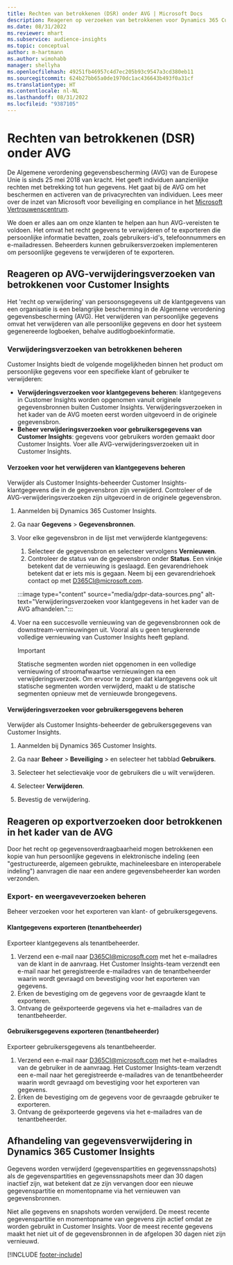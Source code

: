 ```yaml
---
title: Rechten van betrokkenen (DSR) onder AVG | Microsoft Docs
description: Reageren op verzoeken van betrokkenen voor Dynamics 365 Customer Insights.
ms.date: 08/31/2022
ms.reviewer: mhart
ms.subservice: audience-insights
ms.topic: conceptual
author: m-hartmann
ms.author: wimohabb
manager: shellyha
ms.openlocfilehash: 49251fb46957c4d7ec205b93c9547a3cd380eb11
ms.sourcegitcommit: 624b27bb65a0de1970dc1ac436643b493f0a31cf
ms.translationtype: HT
ms.contentlocale: nl-NL
ms.lasthandoff: 08/31/2022
ms.locfileid: "9387105"
---
```

# <a name="data-subject-rights-dsr-requests-under-gdpr"></a>Rechten van betrokkenen (DSR) onder AVG

De Algemene verordening gegevensbescherming (AVG) van de Europese Unie is sinds 25 mei 2018 van kracht. Het geeft individuen aanzienlijke rechten met betrekking tot hun gegevens. Het gaat bij de AVG om het beschermen en activeren van de privacyrechten van individuen. Lees meer over de inzet van Microsoft voor beveiliging en compliance in het [Microsoft Vertrouwenscentrum](https://www.microsoft.com/trust-center).

We doen er alles aan om onze klanten te helpen aan hun AVG-vereisten te voldoen. Het omvat het recht gegevens te verwijderen of te exporteren die persoonlijke informatie bevatten, zoals gebruikers-id's, telefoonnummers en e-mailadressen. Beheerders kunnen gebruikersverzoeken implementeren om persoonlijke gegevens te verwijderen of te exporteren.

## <a name="responding-to-gdpr-data-subject-delete-requests-for-customer-insights"></a>Reageren op AVG-verwijderingsverzoeken van betrokkenen voor Customer Insights

Het 'recht op verwijdering' van persoonsgegevens uit de klantgegevens van een organisatie is een belangrijke bescherming in de Algemene verordening gegevensbescherming (AVG). Het verwijderen van persoonlijke gegevens omvat het verwijderen van alle persoonlijke gegevens en door het systeem gegenereerde logboeken, behalve auditlogboekinformatie.

### <a name="manage-data-subject-delete-requests"></a>Verwijderingsverzoeken van betrokkenen beheren

Customer Insights biedt de volgende mogelijkheden binnen het product om persoonlijke gegevens voor een specifieke klant of gebruiker te verwijderen:

- **Verwijderingsverzoeken voor klantgegevens beheren**: klantgegevens in Customer Insights worden opgenomen vanuit originele gegevensbronnen buiten Customer Insights. Verwijderingsverzoeken in het kader van de AVG moeten eerst worden uitgevoerd in de originele gegevensbron.
- **Beheer verwijderingsverzoeken voor gebruikersgegevens van Customer Insights**: gegevens voor gebruikers worden gemaakt door Customer Insights. Voer alle AVG-verwijderingsverzoeken uit in Customer Insights.

#### <a name="manage-requests-to-delete-customer-data"></a>Verzoeken voor het verwijderen van klantgegevens beheren

Verwijder als Customer Insights-beheerder Customer Insights-klantgegevens die in de gegevensbron zijn verwijderd. Controleer of de AVG-verwijderingsverzoeken zijn uitgevoerd in de originele gegevensbron.

1. Aanmelden bij Dynamics 365 Customer Insights.

1. Ga naar **Gegevens** > **Gegevensbronnen**.

1. Voor elke gegevensbron in de lijst met verwijderde klantgegevens:
   1. Selecteer de gegevensbron en selecteer vervolgens **Vernieuwen**.
   1. Controleer de status van de gegevensbron onder **Status**. Een vinkje betekent dat de vernieuwing is geslaagd. Een gevarendriehoek betekent dat er iets mis is gegaan. Neem bij een gevarendriehoek contact op met D365CI@microsoft.com.

   :::image type="content" source="media/gdpr-data-sources.png" alt-text="Verwijderingsverzoeken voor klantgegevens in het kader van de AVG afhandelen.":::

1. Voer na een succesvolle vernieuwing van de gegevensbronnen ook de downstream-vernieuwingen uit. Vooral als u geen terugkerende volledige vernieuwing van Customer Insights heeft gepland.

   > [!IMPORTANT]
   > Statische segmenten worden niet opgenomen in een volledige vernieuwing of stroomafwaartse vernieuwingen na een verwijderingsverzoek. Om ervoor te zorgen dat klantgegevens ook uit statische segmenten worden verwijderd, maakt u de statische segmenten opnieuw met de vernieuwde brongegevens.

#### <a name="manage-delete-requests-for-user-data"></a>Verwijderingsverzoeken voor gebruikersgegevens beheren

Verwijder als Customer Insights-beheerder de gebruikersgegevens van Customer Insights.

1. Aanmelden bij Dynamics 365 Customer Insights.

1. Ga naar **Beheer** > **Beveiliging** > en selecteer het tabblad **Gebruikers**.

1. Selecteer het selectievakje voor de gebruikers die u wilt verwijderen.

1. Selecteer **Verwijderen**.

1. Bevestig de verwijdering.

## <a name="responding-to-gdpr-data-subject-export-requests"></a>Reageren op exportverzoeken door betrokkenen in het kader van de AVG

Door het recht op gegevensoverdraagbaarheid mogen betrokkenen een kopie van hun persoonlijke gegevens in elektronische indeling (een "gestructureerde, algemeen gebruikte, machineleesbare en interoperabele indeling") aanvragen die naar een andere gegevensbeheerder kan worden verzonden.

### <a name="manage-export-and-view-requests"></a>Export- en weergaveverzoeken beheren

Beheer verzoeken voor het exporteren van klant- of gebruikersgegevens.

#### <a name="export-customer-data-tenant-admin"></a>Klantgegevens exporteren (tenantbeheerder)

Exporteer klantgegevens als tenantbeheerder.

1. Verzend een e-mail naar D365CI@microsoft.com met het e-mailadres van de klant in de aanvraag. Het Customer Insights-team verzendt een e-mail naar het geregistreerde e-mailadres van de tenantbeheerder waarin wordt gevraagd om bevestiging voor het exporteren van gegevens.
2. Erken de bevestiging om de gegevens voor de gevraagde klant te exporteren.
3. Ontvang de geëxporteerde gegevens via het e-mailadres van de tenantbeheerder.

#### <a name="export-user-data-tenant-admin"></a>Gebruikersgegevens exporteren (tenantbeheerder)

Exporteer gebruikersgegevens als tenantbeheerder.

1. Verzend een e-mail naar D365CI@microsoft.com met het e-mailadres van de gebruiker in de aanvraag. Het Customer Insights-team verzendt een e-mail naar het geregistreerde e-mailadres van de tenantbeheerder waarin wordt gevraagd om bevestiging voor het exporteren van gegevens.
1. Erken de bevestiging om de gegevens voor de gevraagde gebruiker te exporteren.
1. Ontvang de geëxporteerde gegevens via het e-mailadres van de tenantbeheerder.

## <a name="data-deletion-handling-in-dynamics-365-customer-insights"></a>Afhandeling van gegevensverwijdering in Dynamics 365 Customer Insights

Gegevens worden verwijderd (gegevenspartities en gegevenssnapshots) als de gegevenspartities en gegevenssnapshots meer dan 30 dagen inactief zijn, wat betekent dat ze zijn vervangen door een nieuwe gegevenspartitie en momentopname via het vernieuwen van gegevensbronnen.

Niet alle gegevens en snapshots worden verwijderd. De meest recente gegevenspartitie en momentopname van gegevens zijn actief omdat ze worden gebruikt in Customer Insights. Voor de meest recente gegevens maakt het niet uit of de gegevensbronnen in de afgelopen 30 dagen niet zijn vernieuwd.

[!INCLUDE [footer-include](includes/footer-banner.md)]
